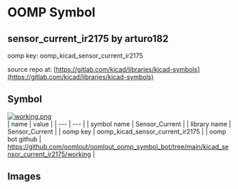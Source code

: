 # OOMP Symbol  
## sensor_current_ir2175  by arturo182  
  
oomp key: oomp_kicad_sensor_current_ir2175  
  
source repo at: [https://gitlab.com/kicad/libraries/kicad-symbols](https://gitlab.com/kicad/libraries/kicad-symbols)  
## Symbol  
  
[![working.png](working_600.png)](working.png)  
| name | value | 
| --- | --- | 
| symbol name | Sensor_Current | 
| library name | Sensor_Current | 
| oomp key | oomp_kicad_sensor_current_ir2175 | 
| oomp bot github | https://github.com/oomlout/oomlout_oomp_symbol_bot/tree/main/kicad_sensor_current_ir2175/working | 
## Images  
